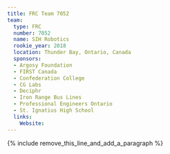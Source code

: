 ```yaml
---
title: FRC Team 7052
team:
  type: FRC
  number: 7052
  name: SIH Robotics
  rookie_year: 2018
  location: Thunder Bay, Ontario, Canada
  sponsors:
  - Argosy Foundation
  - FIRST Canada
  - Confederation College
  - CG Labs
  - Deciphr
  - Iron Range Bus Lines
  - Professional Engineers Ontario
  - St. Ignatius High School
  links:
    Website:
---
```


{% include remove_this_line_and_add_a_paragraph %}